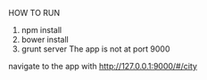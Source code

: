 HOW TO RUN

1. npm install
2. bower install
3. grunt server
The app is not at port 9000

navigate to the app with 
http://127.0.0.1:9000/#/city
